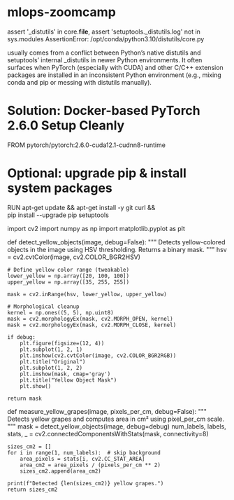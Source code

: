 # mlops-zoomcamp

assert '_distutils' in core.__file__, assert 'setuptools._distutils.log' not in sys.modules
AssertionError: /opt/conda/python3.10/distutils/core.py

usually comes from a conflict between Python’s native distutils and setuptools’ internal _distutils in newer Python environments. It often surfaces when PyTorch (especially with CUDA) and other C/C++ extension packages are installed in an inconsistent Python environment (e.g., mixing conda and pip or messing with distutils manually).

# Solution: Docker-based PyTorch 2.6.0 Setup Cleanly
FROM pytorch/pytorch:2.6.0-cuda12.1-cudnn8-runtime

# Optional: upgrade pip & install system packages
RUN apt-get update && apt-get install -y git curl && \
    pip install --upgrade pip setuptools

import cv2
import numpy as np
import matplotlib.pyplot as plt

def detect_yellow_objects(image, debug=False):
    """
    Detects yellow-colored objects in the image using HSV thresholding.
    Returns a binary mask.
    """
    hsv = cv2.cvtColor(image, cv2.COLOR_BGR2HSV)

    # Define yellow color range (tweakable)
    lower_yellow = np.array([20, 100, 100])
    upper_yellow = np.array([35, 255, 255])

    mask = cv2.inRange(hsv, lower_yellow, upper_yellow)

    # Morphological cleanup
    kernel = np.ones((5, 5), np.uint8)
    mask = cv2.morphologyEx(mask, cv2.MORPH_OPEN, kernel)
    mask = cv2.morphologyEx(mask, cv2.MORPH_CLOSE, kernel)

    if debug:
        plt.figure(figsize=(12, 4))
        plt.subplot(1, 2, 1)
        plt.imshow(cv2.cvtColor(image, cv2.COLOR_BGR2RGB))
        plt.title("Original")
        plt.subplot(1, 2, 2)
        plt.imshow(mask, cmap='gray')
        plt.title("Yellow Object Mask")
        plt.show()

    return mask

def measure_yellow_grapes(image, pixels_per_cm, debug=False):
    """
    Detects yellow grapes and computes area in cm² using pixel_per_cm scale.
    """
    mask = detect_yellow_objects(image, debug=debug)
    num_labels, labels, stats, _ = cv2.connectedComponentsWithStats(mask, connectivity=8)

    sizes_cm2 = []
    for i in range(1, num_labels):  # skip background
        area_pixels = stats[i, cv2.CC_STAT_AREA]
        area_cm2 = area_pixels / (pixels_per_cm ** 2)
        sizes_cm2.append(area_cm2)

    print(f"Detected {len(sizes_cm2)} yellow grapes.")
    return sizes_cm2
